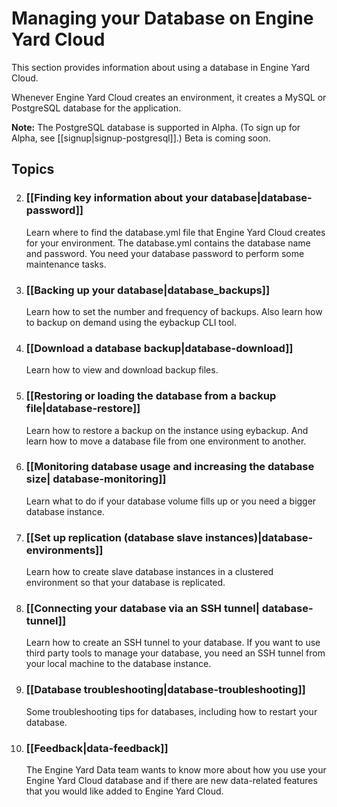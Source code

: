 # Managing your Database on Engine Yard Cloud

This section provides information about using <!-- and configuring --> a database in Engine Yard Cloud.

Whenever Engine Yard Cloud creates an environment, it creates a MySQL or PostgreSQL database for the application. 

**Note:** The PostgreSQL database is supported in Alpha. (To sign up for Alpha, see [[signup|signup-postgresql]].) Beta is coming soon. 

## Topics


2. ### [[Finding key information about your database|database-password]]  

    Learn where to find the database.yml file that Engine Yard Cloud creates for your environment. The database.yml contains the database name and password. You need your database password to perform some maintenance tasks.

3. ### [[Backing up your database|database_backups]]

    Learn how to set the number and frequency of backups. Also learn how to backup on demand using the eybackup CLI tool. 

4. ### [[Download a database backup|database-download]] 

    Learn how to view and download backup files.

5. ### [[Restoring or loading the database from a backup file|database-restore]]

    Learn how to restore a backup on the instance using eybackup. And learn how to move a database file from one environment to another.

6. ### [[Monitoring database usage and increasing the database size| database-monitoring]]

    Learn what to do if your database volume fills up or you need a bigger database instance.

1. ### [[Set up replication (database slave instances)|database-environments]]

	 Learn how to create slave database instances in a clustered environment so that your database is replicated. 
	
7. ### [[Connecting your database via an SSH tunnel| database-tunnel]]

    Learn how to create an SSH tunnel to your database. If you want to use third party tools to manage your database, you need an SSH tunnel from your local machine to the database instance.

10. ### [[Database troubleshooting|database-troubleshooting]]

    Some troubleshooting tips for databases, including how to restart your database.

11. ### [[Feedback|data-feedback]]

    The Engine Yard Data team wants to know more about how you use your Engine Yard Cloud database and if there are new data-related features that you would like added to Engine Yard Cloud.

<!-- 8. ### [[Configure a MySQL database|database-mysql-configure]]

	    Learn how to configure the MySQL Server(?) or Instance(?) or Database(?) using Chef recipes(?). 

	9. 	### [[Configure a PostgreSQL database|database-pg-configure]]

	    Learn how to configure the PostgreSQL Server(?) or Instance(?) or Database(?) using Chef recipes(?). -->
